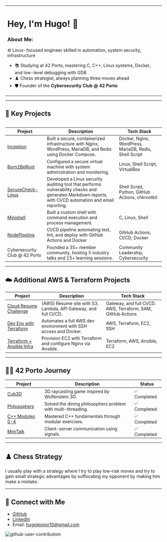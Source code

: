 <table border="0">
<tr>
<td width="100%">

# Hey, I'm Hugo! 👋

### About Me:
⚙️ Linux-focused engineer skilled in automation, system security, infrastructure
- 📚 Studying at 42 Porto, mastering C, C++, Linux systems, Docker, and low-level debugging with GDB
- ♟️ Chess strategist, always planning three moves ahead  
- 🛡️ Founder of the **Cybersecurity Club @ 42 Porto**  

</td>
<td width="100%">
<img src="./board.gif" width="350px">
</td>
</tr>
</table>

---

## 🌟 Key Projects

<table>

<tr>

| Project | Description | Tech Stack |
|---------|-------------|------------|
| [Inception](https://github.com/husamuel/Inception) | Built a secure, containerized infrastructure with Nginx, WordPress, MariaDB, and Redis using Docker Compose. | Docker, Nginx, WordPress, MariaDB, Redis, Shell Script |
| [Born2BeRoot](https://github.com/hugo4s/born2beroot) | Configured a secure virtual machine with system administration and monitoring. | Linux, Shell Script, VirtualBox |
| [SecureCheck-Linux](https://github.com/husamuel/SecureCheck-Linux) | Developed a Linux security auditing tool that performs vulnerability checks and generates Markdown reports, with CI/CD automation and email reporting. | Shell Script, Python, GitHub Actions, chkrootkit |
| [Minishell](https://github.com/hugo4s/minishell) | Built a custom shell with command execution and process management. | C, Linux, Shell |
| [NodePipeline](https://github.com/husamuel/NodePipeline/tree/main) | CI/CD pipeline automating test, lint, and deploy with GitHub Actions and Docker | GitHub Actions, CI/CD, Docker |
| Cybersecurity Club @ 42 Porto | Founded a 35+ member community, hosting 5 industry talks and 15+ learning sessions. | Community Leadership, Cybersecurity |


</tr>
</table>

---

## ☁️ Additional AWS & Terraform Projects

| Project | Description | Tech Stack |
|---------|-------------|------------|
| [Cloud Resume Challenge](https://github.com/husamuel/The-Cloud-Resume-Challenge-AWS) | (AWS)	Resume site with S3, Lambda, API Gateway, and full CI/CD. | Gateway, and full CI/CD.	AWS, Terraform, SAM, GitHub Actions |
| [Dev Env with Terraform](https://github.com/husamuel/AWS-Dev-Environment-with-Terraform) | 	Automates a full AWS dev environment with SSH access and Docker. | AWS, Terraform, EC2, SSH |
| [Terraform + Ansible Infra](https://github.com/husamuel/Infrastructure-with-Terraform-and-Ansible) | 	Provision EC2 with Terraform and configure Nginx via Ansible. | Terraform, AWS, Ansible, EC2 |

---

## 👨‍🎓 42 Porto Journey

| Project | Description | Status |
|---------|-------------|--------|
| [Cub3D](https://github.com/hugo4s/cub3d) | 3D raycasting game inspired by Wolfenstein 3D. | ✅ Completed |
| [Philosophers](https://github.com/hugo4s/philosophers) | Solved the dining philosophers problem with multi-threading. | ✅ Completed |
| [C++ Modules 0-4](https://github.com/hugo4s/cpp-modules) | Mastered C++ fundamentals through modular exercises. | ✅ Completed |
| [MiniTalk](https://github.com/hugo4s/minitalk) | Client-server communication using signals. | ✅ Completed |

---

## ♟️ Chess Strategy

I usually play with a strategy where I try to play low-risk moves and try to gain small strategic advantages by suffocating my opponent by making him make a mistake.

---

## 🔗 Connect with Me

- [GitHub](https://github.com/hugo4s)  
- [LinkedIn](https://linkedin.com/in/hugo4s)  
- Email: hugoleonor10@gmail.com

![github-user-contribution](https://user-images.githubusercontent.com/58959408/157782696-8bc9ca49-ca61-4ab5-8b83-49c4e76c1a8f.svg)
